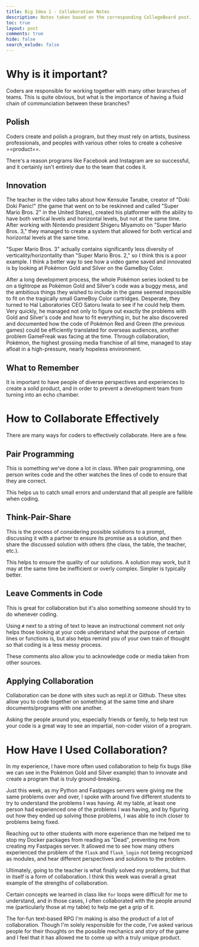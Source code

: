 ```yaml
---
title: Big Idea 1 - Collaboration Notes
description: Notes taken based on the corresponding CollegeBoard post.
toc: true
layout: post
comments: true
hide: false
search_exlude: false
---
```


# Why is it important?

Coders are responsible for working together with many other branches of teams. This is quite obvious, but what is the importance of having a fluid chain of communciation between these branches?

## Polish

Coders create and polish a program, but they must rely on artists, business professionals, and peoples with various other roles to create a cohesive ==product==.

There's a reason programs like Facebook and Instagram are so successful, and it certainly isn't entirely due to the team that codes it.

## Innovation

The teacher in the video talks about how Kensuke Tanabe, creator of "Doki Doki Panic!" (the game that went on to be reskinned and called "Super Mario Bros. 2" in the United States), created his platformer with the ability to have both vertical levels and horizontal levels, but not at the same time. After working with Nintendo president Shigeru Miyamoto on "Super Mario Bros. 3," they managed to create a system that allowed for both vertical and horizontal levels at the same time.

"Super Mario Bros. 3" actually contains significantly less diversity of verticality/horizontality than "Super Mario Bros. 2," so I think this is a poor example. I think a better way to see how a video game saved and innovated is by looking at Pokémon Gold and Silver on the GameBoy Color.

After a long development process, the whole Pokémon series looked to be on a tightrope as Pokémon Gold and Silver's code was a buggy mess, and the ambitious things they wished to include in the game seemed impossible to fit on the tragically small GameBoy Color cartridges. Desperate, they turned to Hal Laboratories CEO Satoru Iwata to see if he could help them. Very quickly, he managed not only to figure out exactly the problems with Gold and Silver's code and how to fit everything in, but he also discovered and documented how the code of Pokémon Red and Green (the previous games) could be efficiently translated for overseas audiences, another problem GameFreak was facing at the time. Through collaboration, Pokémon, the highest grossing media franchise of all time, managed to stay afloat in a high-pressure, nearly hopeless environment.

## What to Remember

It is important to have people of diverse perspectives and experiences to create a solid product, and in order to prevent a development team from turning into an echo chamber.

# How to Collaborate Effectively

There are many ways for coders to effectively collaborate. Here are a few.

## Pair Programming

This is something we've done a lot in class. When pair programming, one person writes code and the other watches the lines of code to ensure that they are correct.

This helps us to catch small errors and understand that all people are fallible when coding.

## Think-Pair-Share

This is the process of considering possible solutions to a prompt, discussing it with a partner to ensure its promise as a solution, and then share the discussed solution with others (the class, the table, the teacher, etc.).

This helps to ensure the quality of our solutions. A solution may work, but it may at the same time be inefficient or overly complex. Simpler is typically better.

## Leave Comments in Code

This is great for collaboration but it's also something someone should try to do whenever coding.

Using `#` next to a string of text to leave an instructional comment not only helps those looking at your code understand what the purpose of certain lines or functions is, but also helps remind you of your own train of thought so that coding is a less messy process.

These comments also allow you to acknowledge code or media taken from other sources.

## Applying Collaboration

Collaboration can be done with sites such as repl.it or Github. These sites allow you to code together on something at the same time and share documents/programs with one another.

Asking the people around you, especially friends or family, to help test run your code is a great way to see an impartial, non-coder vision of a program.

# How Have I Used Collaboration?

In my experience, I have more often used collaboration to help fix bugs (like we can see in the Pokémon Gold and Silver example) than to innovate and create a program that is truly ground-breaking.

Just this week, as my Python and Fastpages servers were giving me the same problems over and over, I spoke with around five different students to try to understand the problems I was having. At my table, at least one person had experienced one of the problems I was having, and by figuring out how they ended up solving those problems, I was able to inch closer to problems being fixed.

Reaching out to other students with more experience than me helped me to stop my Docker packages from reading as "Dead", preventing me from creating my Fastpages server. It allowed me to see how many others experienced the problem of the `flask` and `flask_login` not being recognized as modules, and hear different perspectives and solutions to the problem.

Ultimately, going to the teacher is what finally solved my problems, but that in itself is a form of collaboration. I think this week was overall a great example of the strengths of collaboration.

Certain concepts we learned in class like `for` loops were difficult for me to understand, and in those cases, I often collaborated with the people around me (particularly those at my table) to help me get a grip of it.

The for-fun text-based RPG I'm making is also the product of a lot of collaboration. Though I'm solely responsible for the code, I've asked various people for their thoughts on the possible mechanics and story of the game and I feel that it has allowed me to come up with a truly unique product.